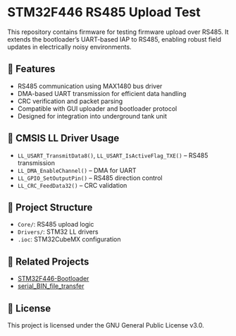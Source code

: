 # STM32F446 RS485 Upload Test

This repository contains firmware for testing firmware upload over RS485. It extends the bootloader’s UART-based IAP to RS485, enabling robust field updates in electrically noisy environments.

## 🚀 Features

- RS485 communication using MAX1480 bus driver
- DMA-based UART transmission for efficient data handling
- CRC verification and packet parsing
- Compatible with GUI uploader and bootloader protocol
- Designed for integration into underground tank unit

## 🧠 CMSIS LL Driver Usage

- `LL_USART_TransmitData8()`, `LL_USART_IsActiveFlag_TXE()` – RS485 transmission
- `LL_DMA_EnableChannel()` – DMA for UART
- `LL_GPIO_SetOutputPin()` – RS485 direction control
- `LL_CRC_FeedData32()` – CRC validation

## 📁 Project Structure

- `Core/`: RS485 upload logic
- `Drivers/`: STM32 LL drivers
- `.ioc`: STM32CubeMX configuration

## 🔗 Related Projects

- [STM32F446-Bootloader](https://github.com/Vojtese/STM32F446-Bootloader)
- [serial_BIN_file_transfer](https://github.com/Vojtese/serial_BIN_file_transfer)

## 📜 License

This project is licensed under the GNU General Public License v3.0.
